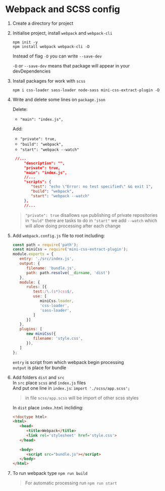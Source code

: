 # Webpack and SCSS config

1. Create a directory for project

2. Initialise project, install `webpack` and `webpack-cli`

    `npm init -y` <br>
    `npm install webpack webpack-cli -D`
    
    Instead of flag `-D` you can write `--save-dev`
    
    `-D` or `--save-dev` means that package will appear in your devDependencies

3. Install packages for work with `scss`

    `npm i css-loader sass-loader node-sass mini-css-extract-plugin -D`
    
4. Write and delete some lines on `package.json` <br>

    Delete:
    * `"main": "index.js",`
    
    Add:
    * `"private": true,`
    * `"build": "webpack",`
    * `"start": "webpack --watch"`
    
    
    ```json
     //...
         "description": "",
         "private": true,
         "main": "index.js",
         //...
         "scripts": {
            "test": "echo \"Error: no test specified\" && exit 1",
            "build": "webpack",
            "start": "webpack --watch"
         },
         //...
    ```
   > `"private": true` disallows `npm` publishing of private repositories <br>
   > in `"buld"` there are tasks to do
   > in `"start"` we add `--watch` which will allow doing processing after each change

5. Add `webpack.config.js` file to root including:
    ``` javascript
    const path = require('path');
    const miniCss = require('mini-css-extract-plugin');
    module.exports = {
       entry: './src/index.js',
       output: {
          filename: 'bundle.js',
          path: path.resolve(__dirname, 'dist')
       },
       module: {
          rules: [{
             test:/\.(s*)css$/,
             use: [
                miniCss.loader,
                'css-loader',
                'sass-loader',
             ]
          }]
       },
       plugins: [
          new miniCss({
             filename: 'style.css',
          }),
       ]
    };
    ```
   `entry` is script from which webpack begin processing <br>
   `output` is place for bundle
   
6. Add folders `dist` and `src` <br>
    In `src` place  `scss` and `index.js` files <br>
    And put one line in `index.js`: `import './scss/app.scss';` <br>
    > in file `scss/app.scss` will be import of other scss styles <br>
                                                                                                                                                               
    In `dist` place `index.html` incliding:
    ```html
    <!doctype html>
    <html>
       <head>
          <title>Webpack</title>
          <link rel='stylesheet' href='style.css'>
       </head>
       
       <body>
          <script src="bundle.js"></script>
       </body>
    </html>
    ```

7. To run webpack type `npm run build`
    > For automatic processing run `npm run start`